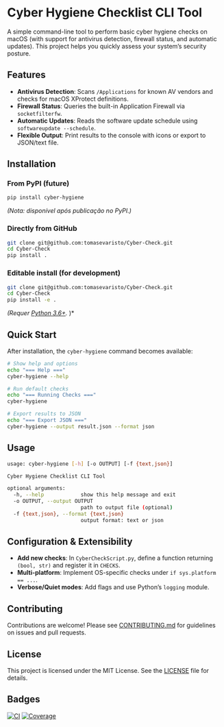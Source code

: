 # Cyber Hygiene Checklist CLI Tool

A simple command-line tool to perform basic cyber hygiene checks on macOS (with support for antivirus detection, firewall status, and automatic updates). This project helps you quickly assess your system’s security posture.

## Features

- **Antivirus Detection**: Scans `/Applications` for known AV vendors and checks for macOS XProtect definitions.
- **Firewall Status**: Queries the built-in Application Firewall via `socketfilterfw`.
- **Automatic Updates**: Reads the software update schedule using `softwareupdate --schedule`.
- **Flexible Output**: Print results to the console with icons or export to JSON/text file.

## Installation

### From PyPI (future)

```bash
pip install cyber-hygiene
```

*(Nota: disponível após publicação no PyPI.)*

### Directly from GitHub

```bash
git clone git@github.com:tomasevaristo/Cyber-Check.git
cd Cyber-Check
pip install .
```

### Editable install (for development)

```bash
git clone git@github.com:tomasevaristo/Cyber-Check.git
cd Cyber-Check
pip install -e .
```

*(Requer [Python 3.6+](https://www.python.org/).* )*

## Quick Start

After installation, the `cyber-hygiene` command becomes available:

```bash
# Show help and options
echo "=== Help ==="
cyber-hygiene --help

# Run default checks
echo "=== Running Checks ==="
cyber-hygiene

# Export results to JSON
echo "=== Export JSON ==="
cyber-hygiene --output result.json --format json
```

## Usage

```bash
usage: cyber-hygiene [-h] [-o OUTPUT] [-f {text,json}]

Cyber Hygiene Checklist CLI Tool

optional arguments:
  -h, --help            show this help message and exit
  -o OUTPUT, --output OUTPUT
                        path to output file (optional)
  -f {text,json}, --format {text,json}
                        output format: text or json
```

## Configuration & Extensibility

- **Add new checks**: In `CyberCheckScript.py`, define a function returning `(bool, str)` and register it in `CHECKS`.
- **Multi-platform**: Implement OS-specific checks under `if sys.platform == ...`.
- **Verbose/Quiet modes**: Add flags and use Python’s `logging` module.

## Contributing

Contributions are welcome! Please see [CONTRIBUTING.md](/CONTRIBUTING.md) for guidelines on issues and pull requests.

## License

This project is licensed under the MIT License. See the [LICENSE](/LICENSE) file for details.

## Badges

[![CI](https://img.shields.io/github/actions/workflow/status/tomasevaristo/Cyber-Check/ci.yml)](https://github.com/tomasevaristo/Cyber-Check/actions)
[![Coverage](https://img.shields.io/codecov/c/github/tomasevaristo/Cyber-Check)](https://codecov.io/gh/tomasevaristo/Cyber-Check)
